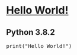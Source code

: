# [Hello World!](https://www.urionlinejudge.com.br/judge/pt/problems/view/1000)

## Python 3.8.2

<pre>
print("Hello World!")
</pre>
